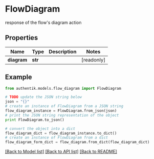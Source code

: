 # FlowDiagram

response of the flow's diagram action

## Properties
Name | Type | Description | Notes
------------ | ------------- | ------------- | -------------
**diagram** | **str** |  | [readonly] 

## Example

```python
from authentik.models.flow_diagram import FlowDiagram

# TODO update the JSON string below
json = "{}"
# create an instance of FlowDiagram from a JSON string
flow_diagram_instance = FlowDiagram.from_json(json)
# print the JSON string representation of the object
print FlowDiagram.to_json()

# convert the object into a dict
flow_diagram_dict = flow_diagram_instance.to_dict()
# create an instance of FlowDiagram from a dict
flow_diagram_form_dict = flow_diagram.from_dict(flow_diagram_dict)
```
[[Back to Model list]](../README.md#documentation-for-models) [[Back to API list]](../README.md#documentation-for-api-endpoints) [[Back to README]](../README.md)


